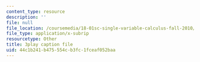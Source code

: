 ```yaml
---
content_type: resource
description: ''
file: null
file_location: /coursemedia/18-01sc-single-variable-calculus-fall-2010/44c1b241b475554cb3fc1fceaf052baa_QEBkT-Pgqos.vtt
file_type: application/x-subrip
resourcetype: Other
title: 3play caption file
uid: 44c1b241-b475-554c-b3fc-1fceaf052baa
---
```

